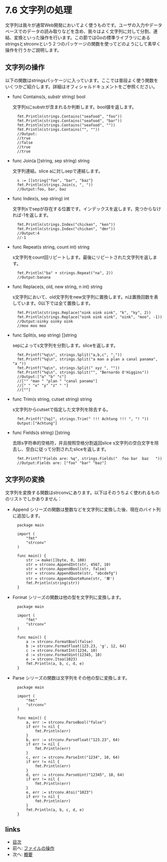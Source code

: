# 7.6 文字列の処理
文字列は我々が通常Web開発においてよく使うものです。ユーザの入力やデータベースでのデータの読み取りなどを含め、我々はよく文字列に対して分割、連結、変換といった操作を行います。この節ではGoの標準ライブラリにあるstringsとstrconvという２つのパッケージの関数を使ってどのようにして素早く操作を行うかご説明します。
## 文字列の操作
以下の関数はstringsパッケージに入っています。ここでは普段よく使う関数をいくつかご紹介します。詳細はオフィシャルドキュメントをご参照ください。

- func Contains(s, substr string) bool

	文字列sにsubstrが含まれるか判断します。bool値を返します。
	
		fmt.Println(strings.Contains("seafood", "foo"))
		fmt.Println(strings.Contains("seafood", "bar"))
		fmt.Println(strings.Contains("seafood", ""))
		fmt.Println(strings.Contains("", ""))
		//Output:
		//true
		//false
		//true
		//true

- func Join(a []string, sep string) string

	文字列連結。slice aに対しsepで連結します。
	
		s := []string{"foo", "bar", "baz"}
		fmt.Println(strings.Join(s, ", "))
		//Output:foo, bar, baz		
			
- func Index(s, sep string) int 

	文字列sでsepが存在する位置です。インデックスを返します。見つからなければ-1を返します。
	
		fmt.Println(strings.Index("chicken", "ken"))
		fmt.Println(strings.Index("chicken", "dmr"))
		//Output:4
		//-1

- func Repeat(s string, count int) string

	s文字列をcount回リピートします。最後にリピートされた文字列を返します。
	
		fmt.Println("ba" + strings.Repeat("na", 2))
		//Output:banana

- func Replace(s, old, new string, n int) string

	s文字列において、old文字列をnew文字列に置換します。nは置換回数を表しています。0以下では全て置換します。
	
		fmt.Println(strings.Replace("oink oink oink", "k", "ky", 2))
		fmt.Println(strings.Replace("oink oink oink", "oink", "moo", -1))
		//Output:oinky oinky oink
		//moo moo moo

- func Split(s, sep string) []string

	sepによってs文字列を分割します。sliceを返します。
	
		fmt.Printf("%q\n", strings.Split("a,b,c", ","))
		fmt.Printf("%q\n", strings.Split("a man a plan a canal panama", "a "))
		fmt.Printf("%q\n", strings.Split(" xyz ", ""))
		fmt.Printf("%q\n", strings.Split("", "Bernardo O'Higgins"))
		//Output:["a" "b" "c"]
		//["" "man " "plan " "canal panama"]
		//[" " "x" "y" "z" " "]
		//[""]

- func Trim(s string, cutset string) string

	s文字列からcutsetで指定した文字列を除去する。
	
		fmt.Printf("[%q]", strings.Trim(" !!! Achtung !!! ", "! "))
		Output:["Achtung"]

- func Fields(s string) []string

	去除s字符串的空格符，并且按照空格分割返回slice
	s文字列の空白文字を除去し、空白に従って分割されたsliceを返します。
	
		fmt.Printf("Fields are: %q", strings.Fields("  foo bar  baz   "))
		//Output:Fields are: ["foo" "bar" "baz"]


## 文字列の変換
文字列を変換する関数はstrconvにあります。以下はそのうちよく使われるもののリストでしかありません：

- Append シリーズの関数は整数などを文字列に変換した後、現在のバイト列に追加します。

		package main
		
		import (
			"fmt"
			"strconv"
		)
		
		func main() {
			str := make([]byte, 0, 100)
			str = strconv.AppendInt(str, 4567, 10)
			str = strconv.AppendBool(str, false)
			str = strconv.AppendQuote(str, "abcdefg")
			str = strconv.AppendQuoteRune(str, '单')
			fmt.Println(string(str))
		}

- Format シリーズの関数は他の型を文字列に変換します。

		package main
	
		import (
			"fmt"
			"strconv"
		)
		
		func main() {
			a := strconv.FormatBool(false)
			b := strconv.FormatFloat(123.23, 'g', 12, 64)
			c := strconv.FormatInt(1234, 10)
			d := strconv.FormatUint(12345, 10)
			e := strconv.Itoa(1023)
			fmt.Println(a, b, c, d, e)
		}

- Parse シリーズの関数は文字列をその他の型に変換します。
		
		package main

		import (
			"fmt"
			"strconv"
		)

		func main() {
			a, err := strconv.ParseBool("false")
			if err != nil {
				fmt.Println(err)
			}
			b, err := strconv.ParseFloat("123.23", 64)
			if err != nil {
				fmt.Println(err)
			}
			c, err := strconv.ParseInt("1234", 10, 64)
			if err != nil {
				fmt.Println(err)
			}
			d, err := strconv.ParseUint("12345", 10, 64)
			if err != nil {
				fmt.Println(err)
			}
			e, err := strconv.Atoi("1023")
			if err != nil {
				fmt.Println(err)
			}
			fmt.Println(a, b, c, d, e)
		}
	

## links
   * [目次](<preface.md>)
   * 前へ: [ファイルの操作](<07.5.md>)
   * 次へ: [概要](<07.7.md>)
